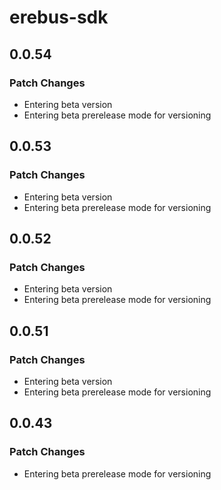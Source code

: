 # erebus-sdk

## 0.0.54

### Patch Changes

- Entering beta version
- Entering beta prerelease mode for versioning

## 0.0.53

### Patch Changes

- Entering beta version
- Entering beta prerelease mode for versioning

## 0.0.52

### Patch Changes

- Entering beta version
- Entering beta prerelease mode for versioning

## 0.0.51

### Patch Changes

- Entering beta version
- Entering beta prerelease mode for versioning

## 0.0.43

### Patch Changes

- Entering beta prerelease mode for versioning
